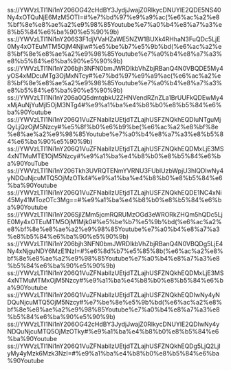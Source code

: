 ss://YWVzLTI1Ni1nY206OG42cHdBY3JydjJwajZ0RlkycDNUYlE2QDE5NS40Ny4xOTQuNjE6MzM5OTI=#%e7%bd%97%e9%a9%ac(%e6%ac%a2%e8%bf%8e%e8%ae%a2%e9%98%85Youtube%e7%a0%b4%e8%a7%a3%e8%b5%84%e6%ba%90%e5%90%9b)
ss://YWVzLTI1Ni1nY206S3F1djVVaHZaWE5NZW1BUXk4RHhaN3FuQDc5LjE0My4xOTEuMTM5OjM4NjIw#%e5%be%b7%e5%9b%bd(%e6%ac%a2%e8%bf%8e%e8%ae%a2%e9%98%85Youtube%e7%a0%b4%e8%a7%a3%e8%b5%84%e6%ba%90%e5%90%9b)
ss://YWVzLTI1Ni1nY206bjh3NFN0bmJWRDlkbVhZbjRBanQ4N0VBQDE5My4yOS4xMDcuMTg3OjMxNTcy#%e7%bd%97%e9%a9%ac(%e6%ac%a2%e8%bf%8e%e8%ae%a2%e9%98%85Youtube%e7%a0%b4%e8%a7%a3%e8%b5%84%e6%ba%90%e5%90%9b)
ss://YWVzLTI1Ni1nY206a0Q5dmtqbkU2ZHNVendRZnZLa1BrUUFkQDEwMy4xMjAuNjYuMjI5OjM3NTg4#%e9%a1%ba%e4%b8%b0%e8%b5%84%e6%ba%90Youtube
ss://YWVzLTI1Ni1nY206Q1VuZFNabllzUEtjdTZLajhUSFZNQkhEQDIuNTguMjQyLjQzOjM5Nzcy#%e5%8f%b0%e6%b9%be(%e6%ac%a2%e8%bf%8e%e8%ae%a2%e9%98%85Youtube%e7%a0%b4%e8%a7%a3%e8%b5%84%e6%ba%90%e5%90%9b)
ss://YWVzLTI1Ni1nY206Q1VuZFNabllzUEtjdTZLajhUSFZNQkhEQDMxLjE3MS4xNTMuMTE1OjM5Nzcy#%e9%a1%ba%e4%b8%b0%e8%b5%84%e6%ba%90YouTube
ss://YWVzLTI1Ni1nY206Tkh3UVRQTENmYVRNU3FUblUzbWpjU3hlQDIwNy4yNDQuNjcuMTQ5OjMzOTk4#%e9%a1%ba%e4%b8%b0%e8%b5%84%e6%ba%90Youtube
ss://YWVzLTI1Ni1nY206Q1VuZFNabllzUEtjdTZLajhUSFZNQkhEQDE1NC4xNi45My41MTozOTc3Mg==#%e9%a1%ba%e4%b8%b0%e8%b5%84%e6%ba%90Youtube
ss://YWVzLTI1Ni1nY206SjlZMm5jcmRQRUMzOGd3eWRORkZHQm5hQDc5LjE0My4xOTEuMTM5OjM1Mjk0#%e5%be%b7%e5%9b%bd(%e6%ac%a2%e8%bf%8e%e8%ae%a2%e9%98%85Youtube%e7%a0%b4%e8%a7%a3%e8%b5%84%e6%ba%90%e5%90%9b)
ss://YWVzLTI1Ni1nY206bjh3NFN0bmJWRDlkbVhZbjRBanQ4N0VBQDg5LjE4Ny4xNjguNDY6MzE1NzI=#%e6%8d%b7%e5%85%8b(%e6%ac%a2%e8%bf%8e%e8%ae%a2%e9%98%85Youtube%e7%a0%b4%e8%a7%a3%e8%b5%84%e6%ba%90%e5%90%9b)
ss://YWVzLTI1Ni1nY206Q1VuZFNabllzUEtjdTZLajhUSFZNQkhEQDMxLjE3MS4xNTMuMTMxOjM5Nzcy#%e9%a1%ba%e4%b8%b0%e8%b5%84%e6%ba%90Youtube
ss://YWVzLTI1Ni1nY206Q1VuZFNabllzUEtjdTZLajhUSFZNQkhEQDIwNy4yNDQuNjcuMTQ5OjM5Nzcy#%e7%be%8e%e5%9b%bd(%e6%ac%a2%e8%bf%8e%e8%ae%a2%e9%98%85Youtube%e7%a0%b4%e8%a7%a3%e8%b5%84%e6%ba%90%e5%90%9b)
ss://YWVzLTI1Ni1nY206OG42cHdBY3JydjJwajZ0RlkycDNUYlE2QDIwNy4yNDQuNjcuMTQ5OjMzOTky#%e9%a1%ba%e4%b8%b0%e8%b5%84%e6%ba%90Youtube
ss://YWVzLTI1Ni1nY206Q1VuZFNabllzUEtjdTZLajhUSFZNQkhEQDg5LjQ2LjIyMy4yMzk6Mzk3NzI=#%e9%a1%ba%e4%b8%b0%e8%b5%84%e6%ba%90Youtube

